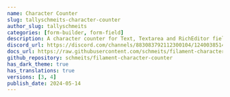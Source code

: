 ```yaml
---
name: Character Counter
slug: tallyschmeits-character-counter
author_slug: tallyschmeits
categories: [form-builder, form-field]
description: A character counter for Text, Textarea and RichEditor fields
discord_url: https://discord.com/channels/883083792112300104/1240038514553524255
docs_url: https://raw.githubusercontent.com/schmeits/filament-character-counter/main/README.md
github_repository: schmeits/filament-character-counter
has_dark_theme: true
has_translations: true
versions: [3, 4]
publish_date: 2024-05-14
---
```

